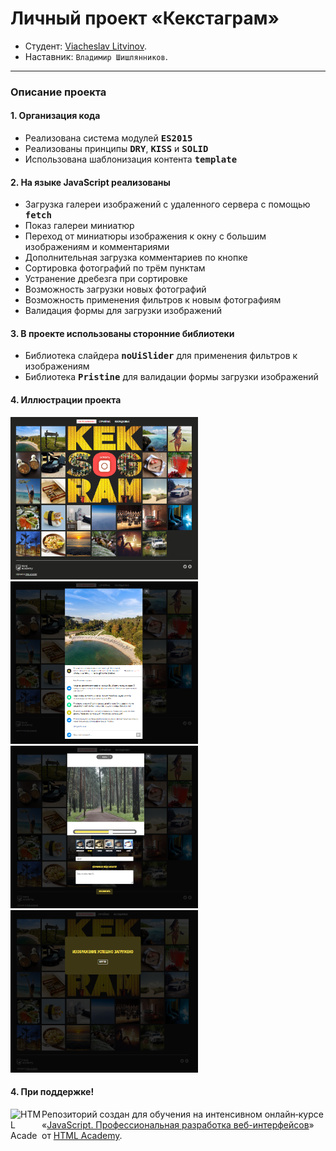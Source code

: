 # Личный проект «Кекстаграм»

* Студент: [Viacheslav Litvinov](https://up.htmlacademy.ru/javascript/28/user/805401).
* Наставник: `Владимир Шишлянников`.

---

### Описание проекта

#### 1. Организация кода

- Реализована система модулей <kbd>**ES2015**</kbd>
- Реализованы принципы <kbd>**DRY**</kbd>, <kbd>**KISS**</kbd> и <kbd>**SOLID**</kbd> 
- Использована шаблонизация контента <kbd>**template**</kbd>

#### 2. На языке JavaScript реализованы

- Загрузка галереи изображений с удаленного сервера с помощью <kbd>**fetch**</kbd>
- Показ галереи миниатюр
- Переход от миниатюры изображения к окну с большим изображениям и комментариями
- Дополнительная загрузка комментариев по кнопке
- Сортировка фотографий по трём пунктам
- Устранение дребезга при сортировке
- Возможность загрузки новых фотографий
- Возможность применения фильтров к новым фотографиям
- Валидация формы для загрузки изображений
 
#### 3. В проекте использованы сторонние библиотеки

- Библиотека слайдера <kbd>**noUiSlider**</kbd> для применения фильтров к изображениям
- Библиотека <kbd>**Pristine**</kbd> для валидации формы загрузки изображений

#### 4. Иллюстрации проекта
<div align="left">
  <img src="https://github.com/SlavChek/805401-kekstagram-28/blob/assets/capture_20230613120124743.bmp"  width="300" height="260"">
  <img src="https://github.com/SlavChek/805401-kekstagram-28/blob/assets/capture_20230613120153363.bmp"  width="300" height="260"">
</div>
<div align="left">
<img src="https://github.com/SlavChek/805401-kekstagram-28/blob/assets/capture_20230613120303136.bmp"  width="300" height="260"">
<img src="https://github.com/SlavChek/805401-kekstagram-28/blob/assets/capture_20230613120336227.bmp"  width="300" height="260"">
  </div>




#### 4. При поддержке!

<a href="https://htmlacademy.ru/intensive/javascript"><img align="left" width="50" height="50" alt="HTML Academy" src="https://up.htmlacademy.ru/static/img/intensive/javascript/logo-for-github-2.png"></a>

Репозиторий создан для обучения на интенсивном онлайн‑курсе «[JavaScript. Профессиональная разработка веб-интерфейсов](https://htmlacademy.ru/intensive/javascript)» от [HTML Academy](https://htmlacademy.ru).

